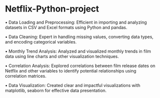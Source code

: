 # Netflix-Python-project
•	Data Loading and Preprocessing: Efficient in importing and analyzing datasets in CSV and Excel formats using Python and pandas.

•	Data Cleaning: Expert in handling missing values, converting data types, and encoding categorical variables.

•	Monthly Trend Analysis: Analyzed and visualized monthly trends in film data using line charts and other visualization techniques.

•	Correlation Analysis: Explored correlations between film release dates on Netflix and other variables to identify potential relationships using correlation matrices.

•	Data Visualization: Created clear and impactful visualizations with matplotlib, seaborn for effective data presentation.
